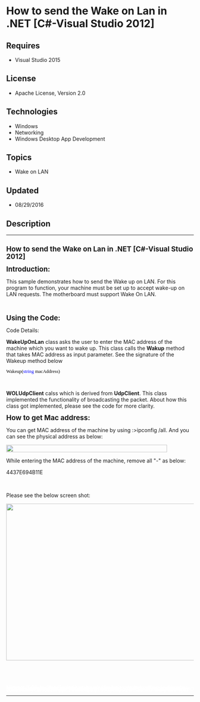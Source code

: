 # How to send the Wake on Lan in .NET [C#-Visual Studio 2012]
## Requires
- Visual Studio 2015
## License
- Apache License, Version 2.0
## Technologies
- Windows
- Networking
- Windows Desktop App Development
## Topics
- Wake on LAN
## Updated
- 08/29/2016
## Description

<hr>
<div><a href="http://blogs.msdn.com/b/onecode" style="margin-top:3px"><img src="http://bit.ly/onecodesampletopbanner" alt="">
</a></div>
<p class="MsoNormal"><strong><span style="font-size:14.0pt; line-height:107%">How to send&nbsp;the Wake on Lan in .NET [C#-Visual Studio 2012]
</span></strong></p>
<p class="MsoNormal"><strong><span style="font-size:14.0pt; line-height:107%">Introduction:
</span></strong></p>
<p class="MsoNormal" style="margin-bottom:.0001pt; line-height:normal; text-autospace:none">
This sample demonstrates how to send the Wake up on LAN. For this program to function, your machine must be set up to accept wake-up on LAN requests.<span style="font-size:9.5pt; font-family:Consolas; color:green; background:white">
</span>The motherboard must support Wake On LAN.</p>
<p class="MsoNormal" style="margin-bottom:.0001pt; line-height:normal; text-autospace:none">
&nbsp;</p>
<p class="MsoNormal"><strong><span style="font-size:14.0pt; line-height:107%">Using the Code:
</span></strong></p>
<p class="MsoNormal">Code Details:</p>
<p class="MsoNormal"><span class="SpellE"><strong>WakeUpOnLan</strong></span> class<span style="font-size:9.5pt; line-height:107%; font-family:Consolas; color:#2b91af">
</span>asks the user to enter the MAC address of the machine which you want to wake up. This class calls the
<span class="SpellE"><strong>Wakup</strong></span> method <span>that </span>takes MAC address as input parameter. See the signature of the Wakeup method below</p>
<p class="MsoNormal"><span class="GramE"><span style="font-size:9.5pt; line-height:107%; font-family:Consolas; color:black; background:white">Wakeup(</span></span><span style="font-size:9.5pt; line-height:107%; font-family:Consolas; color:blue; background:white">string</span><span style="font-size:9.5pt; line-height:107%; font-family:Consolas; color:black; background:white">
<span class="SpellE">macAddress</span>)</span></p>
<p class="MsoNormal"><span style="font-size:9.5pt; line-height:107%; font-family:Consolas; color:black; background:white"><br>
</span></p>
<p class="MsoNormal"><span class="SpellE"><strong>WOLUdpClient</strong></span>
<span class="SpellE">calss</span> which is derived from <span class="SpellE">
<strong>UdpClient</strong></span>. This class implemented the functionality of broadcasting the packet. About how this class got implemented, please see the code for more clarity.</p>
<p class="MsoNormal"><strong><span style="font-size:14.0pt; line-height:107%">How to get Mac address:
</span></strong></p>
<p class="MsoNormal">You can get MAC address of the machine by using :&gt;ipconfig /all. And you can see the physical address as below:</p>
<p class="MsoNormal"><img id="158924" src="https://i1.code.msdn.s-msft.com/sending-the-wake-on-lan-in-696884ac/image/file/158924/1/t1.png" alt="" width="432" height="20"></p>
<p class="MsoNormal">While entering the MAC address of the machine, remove all &quot;-&quot; as below:</p>
<p class="MsoNormal">4437E694B11E</p>
<p class="MsoNormal">&nbsp;</p>
<p class="MsoNormal">Please see the below screen shot:</p>
<p class="MsoNormal"><img id="158925" src="https://i1.code.msdn.s-msft.com/sending-the-wake-on-lan-in-696884ac/image/file/158925/1/t2.png" alt="" width="624" height="421"></p>
<p class="MsoNormal"><span style="font-size:9.5pt; line-height:107%; font-family:Consolas; color:black">&nbsp;</span></p>
<p class="MsoNormal">&nbsp;</p>
<p style="line-height:0.6pt; color:white">Microsoft All-In-One Code Framework is a free, centralized code sample library driven by developers' real-world pains and needs. The goal is to provide customer-driven code samples for all Microsoft development technologies,
 and reduce developers' efforts in solving typical programming tasks. Our team listens to developers&rsquo; pains in the MSDN forums, social media and various DEV communities. We write code samples based on developers&rsquo; frequently asked programming tasks,
 and allow developers to download them with a short sample publishing cycle. Additionally, we offer a free code sample request service. It is a proactive way for our developer community to obtain code samples directly from Microsoft.</p>
<hr>
<div><a href="http://go.microsoft.com/?linkid=9759640" style="margin-top:3px"><img src="http://bit.ly/onecodelogo" alt="">
</a></div>
